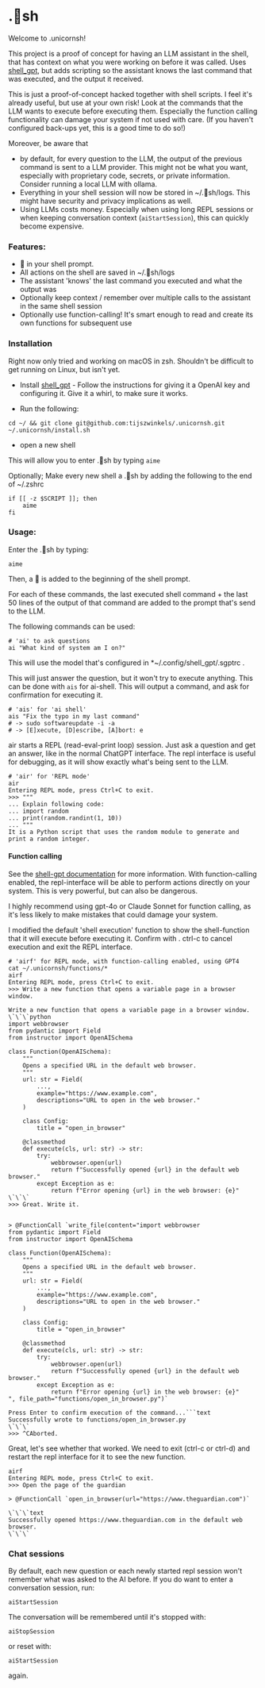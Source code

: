  # .🦄sh

Welcome to .unicornsh!

This project is a proof of concept for having an LLM assistant in the shell, that has context on what you were working on before it was called.
Uses [shell_gpt](https://github.com/TheR1D/shell_gpt), but adds scripting so the assistant knows the last command that was executed, and the output it received.

This is just a proof-of-concept hacked together with shell scripts. I feel it's already useful, but use at your own risk! Look at the commands that the LLM wants to execute before executing them. Especially the function calling functionality can damage your system if not used with care. (If you haven't configured back-ups yet, this is a good time to do so!)

Moreover, be aware that
- by default, for every question to the LLM, the output of the previous command is sent to a LLM provider. This might not be what you want, especially with proprietary code, secrets, or private information. Consider running a local LLM with ollama.
- Everything in your shell session will now be stored in ~/.🦄sh/logs. This might have security and privacy implications as well.
- Using LLMs costs money. Especially when using long REPL sessions or when keeping conversation context (`aiStartSession`), this can quickly become expensive.

### Features:
- 🦄 in your shell prompt.
- All actions on the shell are saved in ~/.🦄sh/logs
- The assistant 'knows' the last command you executed and what the output was
- Optionally keep context / remember over multiple calls to the assistant in the same shell session
- Optionally use function-calling! It's smart enough to read and create its own functions for subsequent use

### Installation
Right now only tried and working on macOS in zsh. Shouldn't be difficult to get running on Linux, but isn't yet.

- Install [shell_gpt](https://github.com/TheR1D/shell_gpt) - Follow the instructions for giving it a OpenAI key and configuring it. Give it a whirl, to make sure it works.

- Run the following:
```
cd ~/ && git clone git@github.com:tijszwinkels/.unicornsh.git
~/.unicornsh/install.sh
```

- open a new shell

This will allow you to enter .🦄sh by typing `aime`

Optionally; Make every new shell a .🦄sh by adding the following to the end of ~/.zshrc
```
if [[ -z $SCRIPT ]]; then
	aime
fi
```


### Usage:
Enter the .🦄sh by typing:

```
aime
```

Then, a 🦄 is added to the beginning of the shell prompt.

For each of these commands, the last executed shell command + the last 50 lines of the output of that command are added to the prompt that's send to the LLM.

The following commands can be used:

```
# 'ai' to ask questions
ai "What kind of system am I on?"
```

This will use the model that's configured in *~/.config/shell_gpt/.sgptrc .


This will just answer the question, but it won't try to execute anything. This can be done with `ais` for ai-shell. This will output a command, and ask for confirmation for executing it.

```
# 'ais' for 'ai shell'
ais "Fix the typo in my last command"
# -> sudo softwareupdate -i -a
# -> [E]xecute, [D]escribe, [A]bort: e
```

air starts a REPL (read-eval-print loop) session. Just ask a question and get an answer, like in the normal ChatGPT interface.
The repl interface is useful for debugging, as it will show exactly what's being sent to the LLM.

```
# 'air' for 'REPL mode'
air
Entering REPL mode, press Ctrl+C to exit.
>>> """
... Explain following code:
... import random
... print(random.randint(1, 10))
... """
It is a Python script that uses the random module to generate and print a random integer.
```


#### Function calling

See the [shell-gpt documentation](https://github.com/TheR1D/shell_gpt?tab=readme-ov-file#function-calling) for more information. With function-calling enabled, the repl-interface will be able to perform actions directly on your system. This is very powerful, but can also be dangerous.

I highly recommend using gpt-4o or Claude Sonnet for function calling, as it's less likely to make mistakes that could damage your system.

I modified the default 'shell execution' function to show the shell-function that it will execute before executing it. Confirm with <ENTER>. ctrl-c to cancel execution and exit the REPL interface.

```
# 'airf' for REPL mode, with function-calling enabled, using GPT4
cat ~/.unicornsh/functions/*
airf
Entering REPL mode, press Ctrl+C to exit.
>>> Write a new function that opens a variable page in a browser window.

Write a new function that opens a variable page in a browser window.
\`\`\`python
import webbrowser
from pydantic import Field
from instructor import OpenAISchema

class Function(OpenAISchema):
    """
    Opens a specified URL in the default web browser.
    """
    url: str = Field(
        ...,
        example="https://www.example.com",
        descriptions="URL to open in the web browser."
    )

    class Config:
        title = "open_in_browser"

    @classmethod
    def execute(cls, url: str) -> str:
        try:
            webbrowser.open(url)
            return f"Successfully opened {url} in the default web browser."
        except Exception as e:
            return f"Error opening {url} in the web browser: {e}"
\`\`\`
>>> Great. Write it.


> @FunctionCall `write_file(content="import webbrowser
from pydantic import Field
from instructor import OpenAISchema

class Function(OpenAISchema):
    """
    Opens a specified URL in the default web browser.
    """
    url: str = Field(
        ...,
        example="https://www.example.com",
        descriptions="URL to open in the web browser."
    )

    class Config:
        title = "open_in_browser"

    @classmethod
    def execute(cls, url: str) -> str:
        try:
            webbrowser.open(url)
            return f"Successfully opened {url} in the default web browser."
        except Exception as e:
            return f"Error opening {url} in the web browser: {e}"
", file_path="functions/open_in_browser.py")`

Press Enter to confirm execution of the command...```text
Successfully wrote to functions/open_in_browser.py
\`\`\`
>>> ^CAborted.
```

Great, let's see whether that worked. We need to exit (ctrl-c or ctrl-d) and restart the repl interface for it to see the new function.

```
airf
Entering REPL mode, press Ctrl+C to exit.
>>> Open the page of the guardian

> @FunctionCall `open_in_browser(url="https://www.theguardian.com")`

\`\`\`text
Successfully opened https://www.theguardian.com in the default web browser.
\`\`\`
```

### Chat sessions
By default, each new question or each newly started repl session won't remember what was asked to the AI before.
If you do want to enter a conversation session, run:
```
aiStartSession
```

The conversation will be remembered until it's stopped with:
```
aiStopSession
```

or reset with:
```
aiStartSession
```
again.
